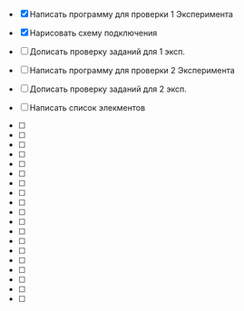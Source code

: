 - [x] Написать программу для проверки 1 Эксперимента  
- [x] Нарисовать схему подключения  

- [ ] Дописать проверку заданий для 1 эксп.  
- [ ] Написать программу для проверки 2 Эксперимента   
- [ ] Дописать проверку заданий для 2 эксп.  
- [ ] Написать список элекментов
- [ ] 
- [ ] 
- [ ] 
- [ ] 
- [ ] 
- [ ] 
- [ ] 
- [ ] 
- [ ] 
- [ ] 
- [ ] 
- [ ] 
- [ ] 
- [ ] 
- [ ] 
- [ ] 
- [ ] 
- [ ] 
- [ ] 

